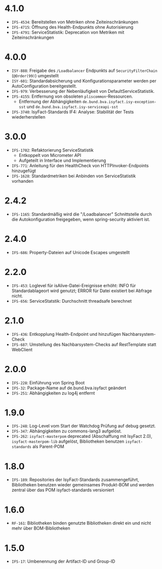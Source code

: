 # 4.1.0
- `IFS-4534`: Bereitstellen von Metriken ohne Zeiteinschränkungen
- `IFS-4715`: Öffnung des Health-Endpunkts ohne Autorisierung
- `IFS-4791`: ServiceStatistik: Deprecation von Metriken mit Zeiteinschränkungen

# 4.0.0
- `ISY-888`: Freigabe des `/Loadbalancer` Endpunkts auf `SecurityFilterChain` (`@Order(99)`) umgestellt
- `ISY-601`: Standardabsicherung und Konfigurationsparameter werden per AutoConfiguration bereitgestellt.
- `IFS-979`: Verbesserung der Nebenläufigkeit von DefaultServiceStatistik.
- `IFS-4155`: Entfernung von obsoleten `pliscommon`-Ressourcen.
  * Entfernung der Abhängigkeiten `de.bund.bva.isyfact.isy-exception-sst` und `de.bund.bva.isyfact.isy-serviceapi-sst`
- `IFS-3740`: IsyFact-Standards IF4: Analyse: Stabilität der Tests wiederherstellen

# 3.0.0
- `IFS-1702`: Refaktorierung ServiceStatistik
    * Entkoppelt von Micrometer API
    * Aufgeteilt in Interface und Implementierung
- `IFS-771`: Anleitung für den HealthCheck von HTTPInvoker-Endpoints hinzugefügt
- `IFS-1628`: Standardmetriken bei Anbinden von ServiceStatistik vorhanden

# 2.4.2
- `IFS-1165`: Standardmäßig wird die "/Loadbalancer" Schnittstelle durch die Autokonfiguration freigegeben, wenn spring-security aktiviert ist.

# 2.4.0
- `IFS-686`: Property-Dateien auf Unicode Escapes umgestellt

# 2.2.0
- `IFS-453`: Loglevel für isAlive-Datei-Ereignisse erhöht: INFO für Standardablageort wird genutzt; ERROR für Datei existiert bei Abfrage nicht.
- `IFS-656`: ServiceStatstik: Durchschnitt threadsafe berechnet

# 2.1.0
- `IFS-436`: Entkopplung Health-Endpoint und hinzufügen Nachbarsystem-Check
- `IFS-687`: Umstellung des Nachbarsystem-Checks auf RestTemplate statt WebClient

# 2.0.0
- `IFS-228`: Einführung von Spring Boot
- `IFS-32`: Package-Name auf de.bund.bva.isyfact geändert
- `IFS-251`: Abhängigkeiten zu log4j entfernt

# 1.9.0
- `IFS-248`: Log-Level vom Start der Watchdog Prüfung auf debug gesetzt.
- `IFS-347`: Abhängigkeiten zu commons-lang3 aufgelöst.
- `IFS-262`: `isyfact-masterpom` deprecated (Abschaffung mit IsyFact 2.0), `isyfact-masterpom-lib` aufgelöst, Bibliotheken benutzen `isyfact-standards` als Parent-POM


# 1.8.0
- `IFS-189`: Repositories der IsyFact-Standards zusammengeführt, Bibliotheken benutzen wieder gemeinsames Produkt-BOM und werden zentral über das POM isyfact-standards versioniert

# 1.6.0
- `RF-161`: Bibliotheken binden genutzte Bibliotheken direkt ein und nicht mehr über BOM-Bibliotheken

# 1.5.0
- `IFS-17`: Umbenennung der Artifact-ID und Group-ID
